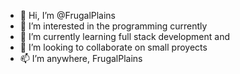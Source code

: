 - 👋 Hi, I’m @FrugalPlains
- 👀 I’m interested in the programming currently 
- 🌱 I’m currently learning full stack development and
- 💞️ I’m looking to collaborate on small proyects
- 📫 I’m anywhere, FrugalPlains

<!---
Description of FrugalPlains:
FrugalPlains/FrugalPlains is a ✨ special ✨ repository because its `README.md` (this file) appears on your GitHub profile.
You can click the Preview link to take a look at your changes.
--->
